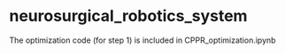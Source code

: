 # neurosurgical_robotics_system
The optimization code (for step 1) is included in CPPR_optimization.ipynb
